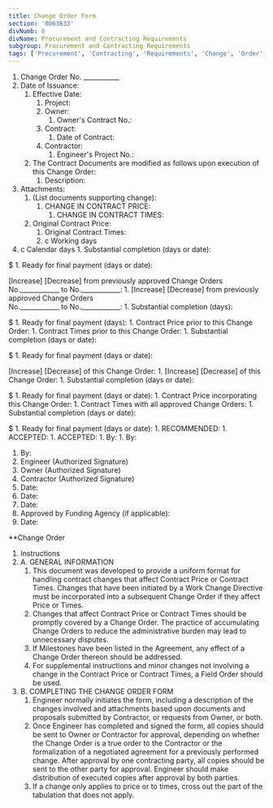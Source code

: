 ```yaml
---
title: Change Order Form
section: '0063633'
divNumb: 0
divName: Procurement and Contracting Requirements
subgroup: Procurement and Contracting Requirements
tags: ['Procurement', 'Contracting', 'Requirements', 'Change', 'Order', 'Form']
---
```



   1. Change Order No. \_\_\_\_\_\_\_\_\_\_\_
   1. Date of Issuance:
      1. Effective Date:
            1. Project:
         1. Owner:
               1. Owner's Contract No.:
         1. Contract:
               1. Date of Contract:
         1. Contractor:
               1. Engineer's Project No.:
      1. The Contract Documents are modified as follows upon execution of this Change Order:
            1. Description:
   1. Attachments:
      1. (List documents supporting change):
            1. CHANGE IN CONTRACT PRICE:
               1. CHANGE IN CONTRACT TIMES:
      1. Original Contract Price:
            1. Original Contract Times:
         1. c Working days
   1. c Calendar days
    1. Substantial completion (days or date):
 
$ 
    1. Ready for final payment (days or date):
 
[Increase] [Decrease] from previously approved Change Orders No.\_\_\_\_\_\_\_\_\_\_\_\_ to No.\_\_\_\_\_\_\_\_\_\_\_\_:
      1. [Increase] [Decrease] from previously approved Change Orders  
No.\_\_\_\_\_\_\_\_\_\_\_\_ to No.\_\_\_\_\_\_\_\_\_\_\_\_:
    1. Substantial completion (days):
 
$ 
    1. Ready for final payment (days):
    1. Contract Price prior to this Change Order:
      1. Contract Times prior to this Change Order:
    1. Substantial completion (days or date):
 
$ 
    1. Ready for final payment (days or date):
 
[Increase] [Decrease] of this Change Order:
      1. [Increase] [Decrease] of this Change Order:
    1. Substantial completion (days or date):
 
$ 
    1. Ready for final payment (days or date):
    1. Contract Price incorporating this Change Order:
      1. Contract Times with all approved Change Orders:
    1. Substantial completion (days or date):
 
$ 
    1. Ready for final payment (days or date):
    1. RECOMMENDED:
      1. ACCEPTED:
            1. ACCEPTED:
         1. By:
         1. By:
   1. By:
   1. Engineer (Authorized Signature)
   1. Owner (Authorized Signature)
   1. Contractor (Authorized Signature)
   1. Date:
   1. Date:
   1. Date:
   1. Approved by Funding Agency (if applicable):
   1. Date:

 **Change Order
1. Instructions
1. A. GENERAL INFORMATION
   1. This document was developed to provide a uniform format for handling contract changes that affect Contract Price or Contract Times. Changes that have been initiated by a Work Change Directive must be incorporated into a subsequent Change Order if they affect Price or Times.
   1. Changes that affect Contract Price or Contract Times should be promptly covered by a Change Order. The practice of accumulating Change Orders to reduce the administrative burden may lead to unnecessary disputes.
   1. If Milestones have been listed in the Agreement, any effect of a Change Order thereon should be addressed.
   1. For supplemental instructions and minor changes not involving a change in the Contract Price or Contract Times, a Field Order should be used.
1. B. COMPLETING THE CHANGE ORDER FORM
   1. Engineer normally initiates the form, including a description of the changes involved and attachments based upon documents and proposals submitted by Contractor, or requests from Owner, or both.
   1. Once Engineer has completed and signed the form, all copies should be sent to Owner or Contractor for approval, depending on whether the Change Order is a true order to the Contractor or the formalization of a negotiated agreement for a previously performed change. After approval by one contracting party, all copies should be sent to the other party for approval. Engineer should make distribution of executed copies after approval by both parties.
   1. If a change only applies to price or to times, cross out the part of the tabulation that does not apply.

